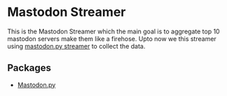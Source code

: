 # Mastodon Streamer

This is the Mastodon Streamer which the main goal is to aggregate top 10 mastodon servers make them like a firehose. Upto now we this streamer using [mastodon.py streamer](https://mastodonpy.readthedocs.io/en/stable/10_streaming.html#stream-endpoints) 
to collect the data.

## Packages
- [Mastodon.py](https://mastodonpy.readthedocs.io/en/stable/index.html)

